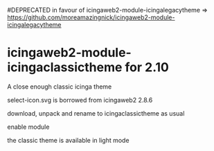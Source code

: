 #DEPRECATED in favour of icingaweb2-module-icingalegacytheme => https://github.com/moreamazingnick/icingaweb2-module-icingalegacytheme

# icingaweb2-module-icingaclassictheme for 2.10
A close enough classic icinga theme

select-icon.svg is borrowed from icingaweb2 2.8.6

download, unpack and rename to icingaclassictheme as usual

enable module

the classic theme is available in light mode

